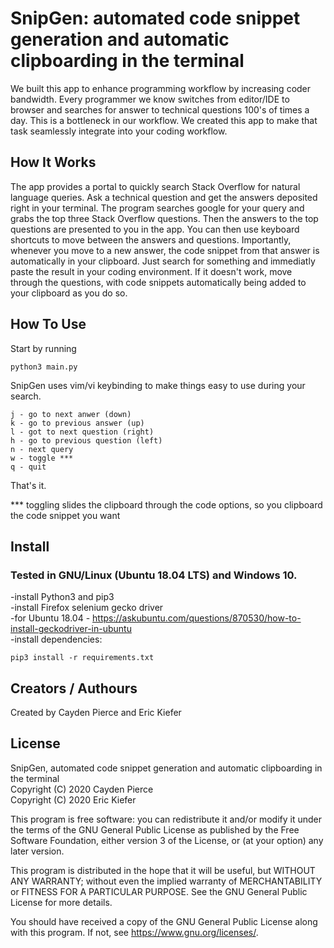 # SnipGen: automated code snippet generation and automatic clipboarding in the terminal

We built this app to enhance programming workflow by increasing coder bandwidth. Every programmer we know switches from editor/IDE to browser and searches for answer to technical questions 100's of times a day. This is a bottleneck in our workflow. We created this app to make that task seamlessly integrate into your coding workflow.  

## How It Works  

The app provides a portal to quickly search Stack Overflow for natural language queries. Ask a technical question and get the answers deposited right in your terminal. The program searches google for your query and grabs the top three Stack Overflow questions. Then the answers to the top questions are presented to you in the app. You can then use keyboard shortcuts to move between the answers and questions. Importantly, whenever you move to a new answer, the code snippet from that answer is automatically in your clipboard. Just search for something and immediatly paste the result in your coding environment. If it doesn't work, move through the questions, with code snippets automatically being added to your clipboard as you do so.

## How To Use  

Start by running
```
python3 main.py  
```  

SnipGen uses vim/vi keybinding to make things easy to use during your search.  

```
j - go to next anwer (down)
k - go to previous answer (up)
l - got to next question (right)
h - go to previous question (left)
n - next query
w - toggle ***
q - quit
```  
That's it.  

*** toggling slides the clipboard through the code options, so you clipboard the code snippet you want

## Install  

### Tested in GNU/Linux (Ubuntu 18.04 LTS) and Windows 10.  

-install Python3 and pip3  
-install Firefox selenium gecko driver  
    -for Ubuntu 18.04 - https://askubuntu.com/questions/870530/how-to-install-geckodriver-in-ubuntu  
-install dependencies:  
```
pip3 install -r requirements.txt
```  

## Creators / Authours

Created by Cayden Pierce and Eric Kiefer

## License 

SnipGen, automated code snippet generation and automatic clipboarding in the terminal  
Copyright (C) 2020 Cayden Pierce   
Copyright (C) 2020 Eric Kiefer    

This program is free software: you can redistribute it and/or modify
it under the terms of the GNU General Public License as published by
the Free Software Foundation, either version 3 of the License, or
(at your option) any later version.

This program is distributed in the hope that it will be useful,
but WITHOUT ANY WARRANTY; without even the implied warranty of
MERCHANTABILITY or FITNESS FOR A PARTICULAR PURPOSE.  See the
GNU General Public License for more details.

You should have received a copy of the GNU General Public License
along with this program.  If not, see <https://www.gnu.org/licenses/>.
